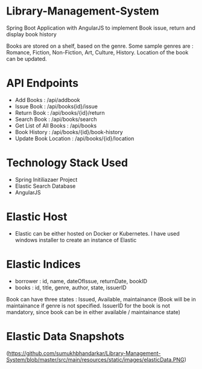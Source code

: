 # Library-Management-System
Spring Boot Application with AngularJS to implement Book issue, return and display book history

Books are stored on a shelf, based on the genre. Some sample genres are : Romance, Fiction, Non-Fiction, Art, Culture, History.
Location of the book can be updated.

# API Endpoints
* Add Books : /api/addbook 
* Issue Book : /api/books{id}/issue
* Return Book : /api/books/{id}/return
* Search Book : /api/books/search
* Get List of All Books : /api/books
* Book History : /api/books/{id}/book-history
* Update Book Location : /api/books/{id}/location

# Technology Stack Used
* Spring Initiliazaer Project
* Elastic Search Database
* AngularJS 

# Elastic Host
* Elastic can be either hosted on Docker or Kubernetes. I have used windows installer to create an instance of Elastic

# Elastic Indices
* borrower : id, name, dateOfIssue, returnDate, bookID
* books : id, title, genre, author, state, issuerID

Book can have three states : Issued, Available, maintainance (Book will be in maintainance if genre is not specified. IssuerID for the book is not mandatory, since book can be in either available / maintainance state)


# Elastic Data Snapshots
(https://github.com/sumukhbhandarkar/Library-Management-System/blob/master/src/main/resources/static/images/elasticData.PNG)



